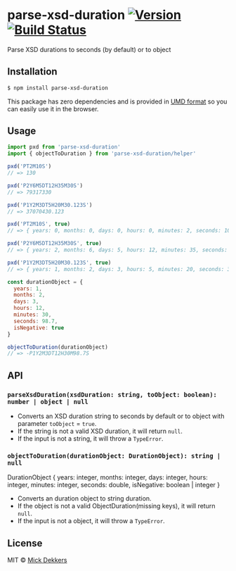 # parse-xsd-duration [![Version](https://img.shields.io/npm/v/parse-xsd-duration.svg)][npm] [![Build Status](https://travis-ci.com/mickdekkers/parse-xsd-duration.svg?branch=master)](https://travis-ci.com/mickdekkers/parse-xsd-duration)
Parse XSD durations to seconds (by default) or to object

## Installation

```bash
$ npm install parse-xsd-duration
```

This package has zero dependencies and is provided in [UMD format][umd] so you can easily use it in the browser.

## Usage

```js
import pxd from 'parse-xsd-duration'
import { objectToDuration } from 'parse-xsd-duration/helper'

pxd('PT2M10S')
// => 130

pxd('P2Y6M5DT12H35M30S')
// => 79317330

pxd('P1Y2M3DT5H20M30.123S')
// => 37070430.123

pxd('PT2M10S', true)
// => { years: 0, months: 0, days: 0, hours: 0, minutes: 2, seconds: 10, isNegative: 0 }

pxd('P2Y6M5DT12H35M30S', true)
// => { years: 2, months: 6, days: 5, hours: 12, minutes: 35, seconds: 30, isNegative: 0 }

pxd('P1Y2M3DT5H20M30.123S', true)
// => { years: 1, months: 2, days: 3, hours: 5, minutes: 20, seconds: 30.123, isNegative: 0 }

const durationObject = {
  years: 1,
  months: 2,
  days: 3,
  hours: 12,
  minutes: 30,
  seconds: 98.7,
  isNegative: true
}

objectToDuration(durationObject)
// => -P1Y2M3DT12H30M98.7S
```

## API

### `parseXsdDuration(xsdDuration: string, toObject: boolean): number | object | null`

- Converts an XSD duration string to seconds by default or to object with parameter `toObject` = `true`.
- If the string is not a valid XSD duration, it will return `null`.
- If the input is not a string, it will throw a `TypeError`.

### `objectToDuration(durationObject: DurationObject): string | null`

DurationObject {
  years: integer,
  months: integer,
  days: integer,
  hours: integer,
  minutes: integer,
  seconds: double,
  isNegative: boolean | integer
}

- Converts an duration object to string duration.
- If the object is not a valid ObjectDuration(missing keys), it will return `null`.
- If the input is not a object, it will throw a `TypeError`.

## License

MIT © [Mick Dekkers][mickdekkers-gh]

[npm]: https://www.npmjs.com/package/parse-xsd-duration
[umd]: https://github.com/umdjs/umd
[mickdekkers-gh]: https://github.com/mickdekkers

